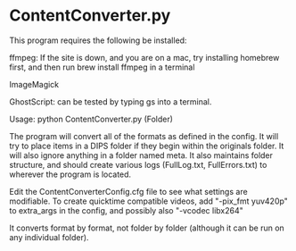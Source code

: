 # ContentConverter.py
This program requires the following be installed:

ffmpeg:
If the site is down, and you are on a mac, try installing homebrew first, and then run brew install ffmpeg in a terminal

ImageMagick

GhostScript: can be tested by typing gs into a terminal.

Usage: python ContentConverter.py (Folder)

The program will convert all of the formats as defined in the config. It will try to place items in a DIPS folder if they begin within the originals folder. It will also ignore anything in a folder named meta. It also maintains folder structure, and should create various logs (FullLog.txt, FullErrors.txt) to wherever the program is located.

Edit the ContentConverterConfig.cfg file to see what settings are modifiable. 
To create quicktime compatible videos, add "-pix_fmt yuv420p" to extra_args in the config, and possibly also "-vcodec libx264"

It converts format by format, not folder by folder (although it can be run on any individual folder).

